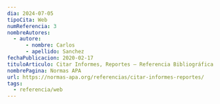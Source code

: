 ```yaml
---
dia: 2024-07-05
tipoCita: Web
numReferencia: 3
nombreAutores:
  - autore:
      - nombre: Carlos
      - apellido: Sanchez
fechaPublicacion: 2020-02-17
tituloArticulo: Citar Informes, Reportes – Referencia Bibliográfica
nombrePagina: Normas APA
url: https://normas-apa.org/referencias/citar-informes-reportes/
tags:
  - referencia/web
---
```

